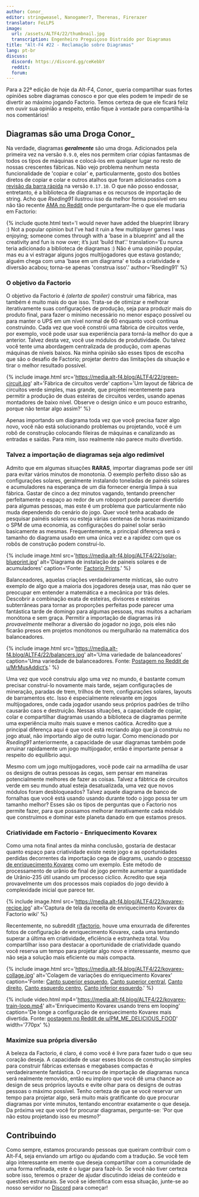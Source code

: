 ```yaml
---
author: Conor_
editor: stringweasel, Nanogamer7, Therenas, Firerazer
translator: FeLLPS
image: 
  url: /assets/ALTF4/22/thumbnail.jpg
  transcription: Engenheiro Preguiçoso Distraído por Diagramas
title: "Alt-F4 #22 - Reclamação sobre Diagramas"
lang: pt-br
discuss:
  discord: https://discord.gg/ceKebbY
  reddit: 
  forum: 
---
```


Para a 22ª edição de hoje da Alt-F4, *Conor_* queria compartilhar suas fortes opiniões sobre diagramas conosco e por que eles podem te impedir de se divertir ao máximo jogando Factorio. Temos certeza de que ele ficará feliz em ouvir sua opinião a respeito, então fique à vontade para compartilhá-la nos comentários!

## Diagramas são uma Droga <author>Conor_</author>

Na verdade, diagramas ***geralmente*** são uma droga. Adicionados pela primeira vez na versão `0.9.0`, eles nos permitem criar cópias fantasmas de todos os tipos de máquinas e colocá-los em qualquer lugar no resto de nossas crescentes fábricas. Não vejo problema nenhum nesta funcionalidade de 'copiar e colar' e, particularmente, gosto dos botões diretos de copiar e colar e outros atalhos que foram adicionados com a [revisão da barra rápida](https://www.factorio.com/blog/post/fff-278) na versão  `0.17.10`. O que não posso endossar, entretanto, é a biblioteca de diagramas e os recursos de importação de string. Acho que *Rseding91* ilustrou isso da melhor forma possível em seu não tão recente [AMA no Reddit](https://www.reddit.com/r/factorio/comments/in5d3i/developer_technicaloriented_ama/g45d2t3/?context=1) onde perguntaram-lhe o que ele mudaria em Factorio:

{% include quote.html text='I would never have added the blueprint library :) Not a popular opinion but I’ve had it ruin a few multiplayer games I was enjoying; someone comes through with a ’base in a blueprint’ and all the creativity and fun is now over; it’s just ’build that’.' translation='Eu nunca teria adicionado a biblioteca de diagramas :) Não é uma opinião popular, mas eu a vi estragar alguns jogos multijogadores que estava gostando; alguém chega com uma 'base em um diagrama' e toda a criatividade e diversão acabou; torna-se apenas 'construa isso’.' author='Rseding91' %}

### O objetivo da Factorio

O objetivo da Factorio é *(alerta de spoiler)* construir uma fábrica, mas também é muito mais do que isso. Trata-se de otimizar e melhorar iterativamente suas configurações de produção, seja para produzir mais do produto final, para fazer o mínimo necessário no menor espaço possível ou para manter o UPS em um nível normal de 60 enquanto você continua construindo. Cada vez que você constrói uma fábrica de circuitos verde, por exemplo, você pode usar sua experiência para torná-la melhor do que a anterior. Talvez desta vez, você use módulos de produtividade. Ou talvez você tente uma abordagem centralizada de produção, com apenas máquinas de níveis baixos. Na minha opinião são esses tipos de escolha que são o desafio de Factorio; projetar dentro das limitações da situação e tirar o melhor resultado possível.

{% include image.html src='https://media.alt-f4.blog/ALTF4/22/green-circuit.jpg' alt='Fábrica de circuitos verde' caption='Um layout de fábrica de circuitos verde simples, mas grande, que projetei recentemente para permitir a produção de duas esteiras de circuitos verdes, usando apenas montadores de baixo nível. Observe o design único e um pouco estranho, porque não tentar algo assim?' %}

Apenas importando um diagrama toda vez que você precisa fazer algo novo, você não está solucionando problemas ou projetando, você é um robô de construção colocando fileiras de máquinas e canalizando as entradas e saídas. Para mim, isso realmente não parece muito divertido.

### Talvez a importação de diagramas seja algo redimível

Admito que em algumas situações **RARAS**, importar diagramas pode ser útil para evitar vários minutos de monotonia. O exemplo perfeito disso são as configurações solares, geralmente instalando toneladas de painéis solares e acumuladores na esperança de um dia fornecer energia limpa à sua fábrica. Gastar de cinco a dez minutos vagando, tentando preencher perfeitamente o espaço ao redor de um roboport pode parecer divertido para algumas pessoas, mas este é um problema que particularmente não muda dependendo do cenário do jogo. Quer você tenha acabado de pesquisar painéis solares ou esteja várias centenas de horas maximizando o SPM de uma economia, as configurações do painel solar serão basicamente as mesmas. Frequentemente, a principal diferença será o tamanho do diagrama usado em uma única vez e a rapidez com que os robôs de construção podem construí-lo.

{% include image.html src='https://media.alt-f4.blog/ALTF4/22/solar-blueprint.jpg' alt='Diagrama de instalação de paineis solares e de acumuladores' caption='Fonte: <a href="https://factorioprints.com/view/-KYeNAYQVgk2DcbuORde">Factorio Prints</a>.' %}

Balanceadores, aquelas criações verdadeiramente místicas, são outro exemplo de algo que a maioria dos jogadores deseja usar, mas não quer se preocupar em entender a matemática e a mecânica por trás deles. Descobrir a combinação exata de esteiras, divisores e esteiras subterrâneas para tornar as proporções perfeitas pode parecer uma fantástica tarde de domingo para algumas pessoas, mas muitos a achariam monótona e sem graça. Permitir a importação de diagramas irá *provavelmente* melhorar a diversão do jogador no jogo, pois eles não ficarão presos em projetos monótonos ou mergulharão na matemática dos balanceadores.

{% include image.html src='https://media.alt-f4.blog/ALTF4/22/balancers.jpg' alt='Uma variedade de balanceadores' caption='Uma variedade de balanceadores. Fonte: <a href="https://www.reddit.com/r/factorio/comments/bf600q/my_take_on_balancers_designed_to_help_understand/">Postagem no Reddit de u/MrMusAddict’s</a>.' %}

Uma vez que você construiu algo uma vez no mundo, é bastante comum precisar construí-lo novamente mais tarde, sejam configurações de mineração, paradas de trem, trilhos de trem, configurações solares, layouts de barramentos etc. Isso é especialmente relevante em jogos multijogadores, onde cada jogador usando seus próprios padrões de trilho causarão caos e destruição. Nessas situações, a capacidade de copiar, colar e compartilhar diagramas usando a biblioteca de diagramas permite uma experiência muito mais suave e menos caótica. Acredito que a principal diferença aqui é que você está recriando algo que já construiu no jogo atual, não importando algo de outro lugar. Como mencionado por *Rseding91* anteriormente, a capacidade de usar diagramas também pode arruinar rapidamente um jogo multijogador, então é importante pensar a respeito do equilíbrio aqui.

Mesmo com um jogo multijogadores, você pode cair na armadilha de usar os designs de outras pessoas às cegas, sem pensar em maneiras potencialmente melhores de fazer as coisas. Talvez a fábtrica de circuitos verde em seu mundo atual esteja desatualizada, uma vez que novos módulos foram desbloqueados? Talvez aquele diagrama de banco de fornalhas que você está usando usando durante todo o jogo possa ter um tamanho melhor? Esses são os tipos de perguntas que o Factorio nos permite fazer, para que possamos melhorar iterativamente cada módulo que construímos e dominar este planeta danado em que estamos presos.

### Criatividade em Factorio - Enriquecimento Kovarex

Como uma nota final antes da minha conclusão, gostaria de destacar quanto espaço para criatividade existe neste jogo e as oportunidades perdidas decorrentes da importação cega de diagrams, usando o [processo de enriquecimento Kovarex](https://wiki.factorio.com/Kovarex_enrichment_process) como um exemplo. Este método de processamento de urânio de final de jogo permite aumentar a quantidade de Urânio-235 útil usando um processo cíclico. Acredito que seja provavelmente um dos processos mais copiados do jogo devido à complexidade inicial que parece ter.

{% include image.html src='https://media.alt-f4.blog/ALTF4/22/kovarex-recipe.jpg' alt='Captura de tela da receita de enriquecimento Kovarex da Factorio wiki' %}

Recentemente, no subreddit [r/factorio](https://www.reddit.com/r/factorio/), houve uma enxurrada de diferentes fotos de configuração de enriquecimento Kovarex, cada uma tentando superar a última em criatividade, eficiência e estranheza total. Vou compartilhar isso para destacar a oportunidade de criatividade quando você reserva um tempo para projetar algo novo e interessante, mesmo que não seja a solução mais eficiente ou mais compacta.

{% include image.html src='https://media.alt-f4.blog/ALTF4/22/kovarex-collage.jpg' alt='Colagem de variações do enriquecimento Kovarex' caption='Fonte: <a href="https://www.reddit.com/r/factorio/comments/it53gn/so_i_built_a_kovarex_enrichment_process_setup/">Canto superior esquerdo</a>, <a href="https://www.reddit.com/r/factorio/comments/ju509t/my_noobish_try_at_kovarex_enrichment/">Canto superior central</a>, <a href="https://www.reddit.com/r/factorio/comments/jkmkyc/my_overkill_beaconed_buffered_uranium_processing/">Canto direito</a>, <a href="https://www.reddit.com/r/factorio/comments/hrumlj/beaconed_kovarex_processing_with_no_circuits/">Canto esquerdo centro</a>, <a href="https://www.reddit.com/r/factorio/comments/hgb8zn/the_1_million_monkeys_method_of_kovarex_enrichment/">Canto inferior esquerdo</a>.' %}

{% include video.html mp4='https://media.alt-f4.blog/ALTF4/22/kovarex-train-loop.mp4' alt='Enriquecimento Kovarex usando trens em looping' caption='De longe a configuração de enriquecimento Kovarex mais divertida. Fonte: <a href="https://www.reddit.com/r/factorio/comments/jj4nsl/my_take_on_kovarex_circle_nuketrain_violently/">postagem no Reddit de u/PM_ME_DELICIOUS_FOOD</a>' width='770px' %}

### Maximize sua própria diversão

A beleza da Factorio, é claro, é como você é livre para fazer tudo o que seu coração deseja. A capacidade de usar esses blocos de construção simples para construir fábricas extensas e megabases compactas é verdadeiramente fantástica. O recurso de importação de diagramas nunca será realmente removido, então eu imploro que você dê uma chance ao design de seus próprios layouts e evite olhar para os designs de outras pessoas o máximo possível. Tenho certeza de que se você reservar um tempo para projetar algo, será muito mais gratificante do que procurar diagramas por vinte minutos, tentando encontrar exatamente o que deseja. Da próxima vez que você for procurar diagramas, pergunte-se: 'Por que não estou projetando isso eu mesmo?'

## Contribuindo

Como sempre, estamos procurando pessoas que queiram contribuir com o Alt-F4, seja enviando um artigo ou ajudando com a tradução. Se você tem algo interessante em mente que deseja compartilhar com a comunidade de uma forma refinada, este é o lugar para fazê-lo. Se você não tiver certeza sobre isso, teremos o prazer de ajudar discutindo ideias de conteúdo e questões estruturais. Se você se identifica com essa situação, junte-se ao nosso servidor no [Discord](https://discord.gg/nxnCFkb) para começar!
